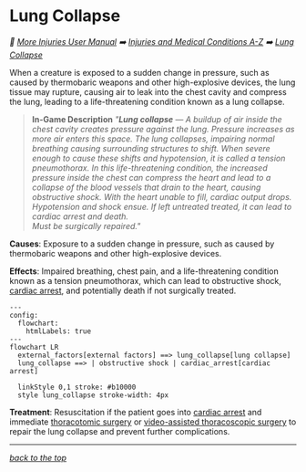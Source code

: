 # Lung Collapse

<!-- @generate_breadcrumb_trail {"template": "_:file_folder: {0}_", "connector": " :arrow_right: "} -->
_:file_folder: [More Injuries User Manual](/docs/wiki/README.md) :arrow_right: [Injuries and Medical Conditions A-Z](/docs/wiki/injuries/README.md) :arrow_right: [Lung Collapse](/docs/wiki/injuries/lung-collapse.md)_
<!-- @end_generated_block -->

When a creature is exposed to a sudden change in pressure, such as caused by thermobaric weapons and other high-explosive devices, the lung tissue may rupture, causing air to leak into the chest cavity and compress the lung, leading to a life-threatening condition known as a lung collapse.

> **In-Game Description**
> _"**Lung collapse** &mdash; A buildup of air inside the chest cavity creates pressure against the lung. Pressure increases as more air enters this space. The lung collapses, impairing normal breathing causing surrounding structures to shift. When severe enough to cause these shifts and hypotension, it is called a tension pneumothorax. In this life-threatening condition, the increased pressure inside the chest can compress the heart and lead to a collapse of the blood vessels that drain to the heart, causing obstructive shock. With the heart unable to fill, cardiac output drops. Hypotension and shock ensue. If left untreated treated, it can lead to cardiac arrest and death.  
> Must be surgically repaired."_

**Causes**: Exposure to a sudden change in pressure, such as caused by thermobaric weapons and other high-explosive devices.

**Effects**: Impaired breathing, chest pain, and a life-threatening condition known as a tension pneumothorax, which can lead to obstructive shock, [cardiac arrest](/docs/wiki/injuries/cardiac-arrest.md#cardiac-arrest), and potentially death if not surgically treated.

```mermaid
---
config:
  flowchart:
    htmlLabels: true
---
flowchart LR
  external_factors[external factors] ==> lung_collapse[lung collapse]
  lung_collapse ==> | obstructive shock | cardiac_arrest[cardiac arrest]

  linkStyle 0,1 stroke: #b10000
  style lung_collapse stroke-width: 4px
```

**Treatment**: Resuscitation if the patient goes into [cardiac arrest](/docs/wiki/injuries/cardiac-arrest.md#cardiac-arrest) and immediate [thoracotomic surgery](/docs/wiki/surgeries.md#thoracotomy) or [video-assisted thoracoscopic surgery](/docs/wiki/surgeries.md#video-assisted-thoracoscopic-surgery) to repair the lung collapse and prevent further complications.

<!-- @generate_link_to_top {"template": "---\n_[back to the top]({1})_"} -->
---
_[back to the top](#lung-collapse)_
<!-- @end_generated_block -->
